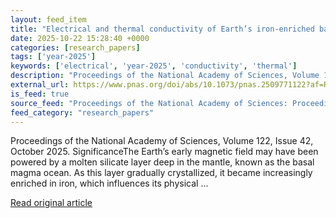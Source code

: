 ```yaml
---
layout: feed_item
title: "Electrical and thermal conductivity of Earth’s iron-enriched basal magma ocean"
date: 2025-10-22 15:28:40 +0000
categories: [research_papers]
tags: ['year-2025']
keywords: ['electrical', 'year-2025', 'conductivity', 'thermal']
description: "Proceedings of the National Academy of Sciences, Volume 122, Issue 42, October 2025"
external_url: https://www.pnas.org/doi/abs/10.1073/pnas.2509771122?af=R
is_feed: true
source_feed: "Proceedings of the National Academy of Sciences: Proceedings of the National Academy of Sciences: Table of Contents"
feed_category: "research_papers"
---
```


Proceedings of the National Academy of Sciences, Volume 122, Issue 42, October 2025. SignificanceThe Earth’s early magnetic field may have been powered by a molten silicate layer deep in the mantle, known as the basal magma ocean. As this layer gradually crystallized, it became increasingly enriched in iron, which influences its physical ...

[Read original article](https://www.pnas.org/doi/abs/10.1073/pnas.2509771122?af=R)
